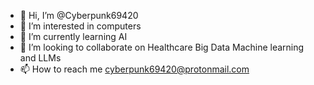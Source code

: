 - 👋 Hi, I’m @Cyberpunk69420
- 👀 I’m interested in computers
- 🌱 I’m currently learning AI
- 💞️ I’m looking to collaborate on Healthcare Big Data Machine learning and LLMs
- 📫 How to reach me cyberpunk69420@protonmail.com


<!---
Cyberpunk69420/Cyberpunk69420 is a ✨ special ✨ repository because its `README.md` (this file) appears on your GitHub profile.
You can click the Preview link to take a look at your changes.
--->
